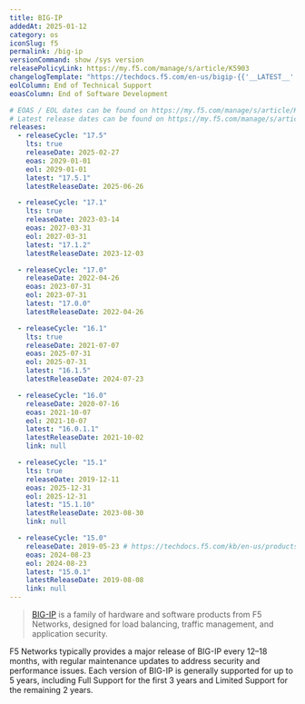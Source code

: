```yaml
---
title: BIG-IP
addedAt: 2025-01-12
category: os
iconSlug: f5
permalink: /big-ip
versionCommand: show /sys version
releasePolicyLink: https://my.f5.com/manage/s/article/K5903
changelogTemplate: "https://techdocs.f5.com/en-us/bigip-{{'__LATEST__'|split:'.'|join:'-'}}/big-ip-release-notes.html"
eolColumn: End of Technical Support
eoasColumn: End of Software Development

# EOAS / EOL dates can be found on https://my.f5.com/manage/s/article/K5903
# Latest release dates can be found on https://my.f5.com/manage/s/article/K9412
releases:
  - releaseCycle: "17.5"
    lts: true
    releaseDate: 2025-02-27
    eoas: 2029-01-01
    eol: 2029-01-01
    latest: "17.5.1"
    latestReleaseDate: 2025-06-26

  - releaseCycle: "17.1"
    lts: true
    releaseDate: 2023-03-14
    eoas: 2027-03-31
    eol: 2027-03-31
    latest: "17.1.2"
    latestReleaseDate: 2023-12-03

  - releaseCycle: "17.0"
    releaseDate: 2022-04-26
    eoas: 2023-07-31
    eol: 2023-07-31
    latest: "17.0.0"
    latestReleaseDate: 2022-04-26

  - releaseCycle: "16.1"
    lts: true
    releaseDate: 2021-07-07
    eoas: 2025-07-31
    eol: 2025-07-31
    latest: "16.1.5"
    latestReleaseDate: 2024-07-23

  - releaseCycle: "16.0"
    releaseDate: 2020-07-16
    eoas: 2021-10-07
    eol: 2021-10-07
    latest: "16.0.1.1"
    latestReleaseDate: 2021-10-02
    link: null

  - releaseCycle: "15.1"
    lts: true
    releaseDate: 2019-12-11
    eoas: 2025-12-31
    eol: 2025-12-31
    latest: "15.1.10"
    latestReleaseDate: 2023-08-30
    link: null

  - releaseCycle: "15.0"
    releaseDate: 2019-05-23 # https://techdocs.f5.com/kb/en-us/products/big-ip_ltm/releasenotes/product/relnote-bigip-15-0-0.html
    eoas: 2024-08-23
    eol: 2024-08-23
    latest: "15.0.1"
    latestReleaseDate: 2019-08-08
    link: null
---
```


> [BIG-IP](https://www.f5.com/products/big-ip) is a family of hardware and software products from F5 Networks, designed
> for load balancing, traffic management, and application security.

F5 Networks typically provides a major release of BIG-IP every 12–18 months, with regular maintenance updates to address
security and performance issues. Each version of BIG-IP is generally supported for up to 5 years, including Full Support
for the first 3 years and Limited Support for the remaining 2 years.
